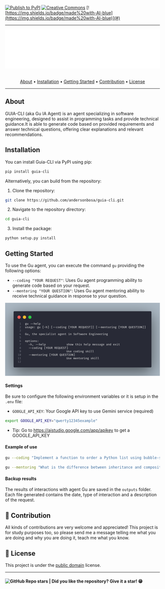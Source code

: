 
[![Publish to PyPI](https://github.com/andersonbosa/guia-cli/actions/workflows/publish.yml/badge.svg)](https://pypi.org/project/guia-cli/)
[![Creative Commons](https://img.shields.io/badge/license-CC0%201.0-white.svg?style=flat)](http://creativecommons.org/publicdomain/zero/1.0/)
[![https://img.shields.io/badge/made%20with-AI-blue](https://img.shields.io/badge/made%20with-AI-blue)](#)


---
<section align="center">
  <img src="docs/assets/images/banner.svg" title="Project banner" alt="Project banner" />
  <br>
  <br>

  <p>
    <a href="#about">About</a> •
    <a href="#installation">Installation</a> •
    <a href="#getting-started">Getting Started</a> •
    <a href="#contribution">Contribution</a> •
    <a href="#license">License</a>
  </p>
</section>

---

## About

GUIA-CLI (aka Gu IA Agent) is an agent specializing in software engineering, designed to assist in programming tasks and provide technical guidance.It is able to generate code based on provided requirements and answer technical questions, offering clear explanations and relevant recommendations.

## Installation

You can install Guia-CLI via PyPI using pip:

```bash
pip install guia-cli
```

Alternatively, you can build from the repository:

1. Clone the repository:
```bash
git clone https://github.com/andersonbosa/guia-cli.git
```

2. Navigate to the repository directory:
```bash
cd guia-cli
```

3. Install the package:
```bash
python setup.py install
```


## Getting Started

To use the Gu agent, you can execute the command `gu` providing the following options:

- `--coding "YOUR REQUEST"`: Uses Gu agent programming ability to generate code based on your request.
- `--mentoring "YOUR QUESTION"`: Uses Gu agent mentoring ability to receive technical guidance in response to your question.

![Demo image of command --help](docs/demo1.png)

#### Settings

Be sure to configure the following environment variables or it is setup in the `.env` file:

- `GOOGLE_API_KEY`: Your Google API key to use Gemini service (required)

```bash
export GOOGLE_API_KEY="qwerty12345example"
```

- Tip: Go to https://aistudio.google.com/app/apikey to get a GOOGLE_API_KEY

#### Example of use

```bash
gu --coding "Implement a function to order a Python list using bubble-sort"
```

```bash
gu --mentoring "What is the difference between inheritance and composition in object -oriented programming?"
```

#### Backup results

The results of interactions with agent Gu are saved in the `outputs` folder. Each file generated contains the date, type of interaction and a description of the request.


## 🤝 Contribution

<p>
  All kinds of contributions are very welcome and appreciated! This project is for study purposes too, so please send me a message telling me what you are doing and why you are doing it, teach me what you know.
</p>


## 📝 License

This project is under the [public domain](LICENSE.md) license.

---

<h4>  
  <img alt="GitHub Repo stars" src="https://img.shields.io/github/stars/andersonbosa/guia-cli?style=social">
  | Did you like the repository? Give it a star! 😁
</h4>

